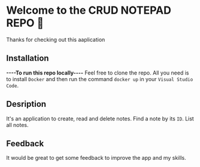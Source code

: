 # Welcome to the CRUD NOTEPAD REPO 👋
Thanks for checking out this aaplication

## Installation
**----To run this repo locally----**
Feel free to clone the repo.
All you need is to install `Docker` and then run the command `docker up` in your `Visual Studio Code`.

## Desription
It's an application to create, read and delete notes.
Find a note by its `ID`.
List all notes.

## Feedback
It would be great to get some feedback to improve the app and my skills.
